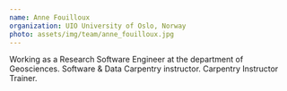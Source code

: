 ```yaml
---
name: Anne Fouilloux
organization: UIO University of Oslo, Norway
photo: assets/img/team/anne_fouilloux.jpg
---
```


Working as a Research Software Engineer at the department of Geosciences. 
Software & Data Carpentry instructor.
Carpentry Instructor Trainer.
